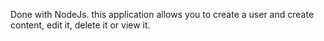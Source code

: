 
Done with NodeJs. this application allows you to create a user and create content, edit it, delete it or view it.
